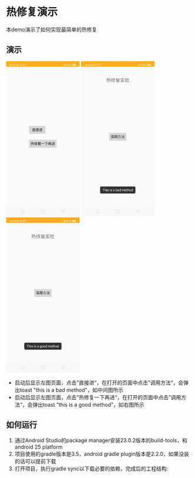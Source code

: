 # 热修复演示
本demo演示了如何实现最简单的热修复

## 演示

![](./demo/entrance.png) ![](./demo/without_hotfix.png) ![](./demo/with_hotfix.png)

- 启动后显示左图页面，点击”直接进“，在打开的页面中点击”调用方法“，会弹出toast "this is a bad method"，如中间图所示
- 启动后显示左图页面，点击”热修复一下再进“，在打开的页面中点击”调用方法“，会弹出toast "this is a good method"，如右图所示

## 如何运行
1. 通过Android Studio的package manager安装23.0.2版本的build-tools，和android 25 platform
2. 项目使用的gradle版本是3.5，android gradle plugin版本是2.2.0，如果没装的话可以提前下载
3. 打开项目，执行gradle sync以下载必要的依赖，完成后的工程结构:
